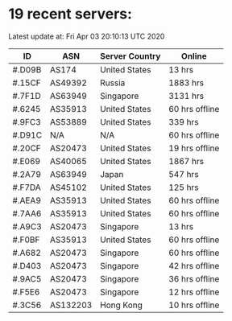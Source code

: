 # 19 recent servers:

Latest update at: Fri Apr 03 20:10:13 UTC 2020

| ID | ASN | Server Country | Online |
| -- | --- | -------------- | ------ |
| #.D09B | AS174 | United States | 13 hrs |
| #.15CF | AS49392 | Russia | 1883 hrs |
| #.7F1D | AS63949 | Singapore | 3131 hrs |
| #.6245 | AS35913 | United States | 60 hrs offline |
| #.9FC3 | AS53889 | United States | 339 hrs |
| #.D91C | N/A | N/A | 60 hrs offline |
| #.20CF | AS20473 | United States | 19 hrs offline |
| #.E069 | AS40065 | United States | 1867 hrs |
| #.2A79 | AS63949 | Japan | 547 hrs |
| #.F7DA | AS45102 | United States | 125 hrs |
| #.AEA9 | AS35913 | United States | 60 hrs offline |
| #.7AA6 | AS35913 | United States | 60 hrs offline |
| #.A9C3 | AS20473 | Singapore | 13 hrs |
| #.F0BF | AS35913 | United States | 60 hrs offline |
| #.A682 | AS20473 | Singapore | 60 hrs offline |
| #.D403 | AS20473 | Singapore | 42 hrs offline |
| #.9AC5 | AS20473 | Singapore | 36 hrs offline |
| #.F5E6 | AS20473 | Singapore | 12 hrs offline |
| #.3C56 | AS132203 | Hong Kong | 10 hrs offline |

